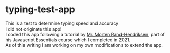 # typing-test-app
This is a test to determine typing speed and accuracy   
I did not originate this app!  
I coded this app following a tutorial by  [Mr. Morten Rand-Hendriksen](https://www.linkedin.com/learning/instructors/morten-rand-hendriksen), part of his Javascript Essentials course which I completed in 2021.  
As of this writing I am working on my own modifications to extend the app.
